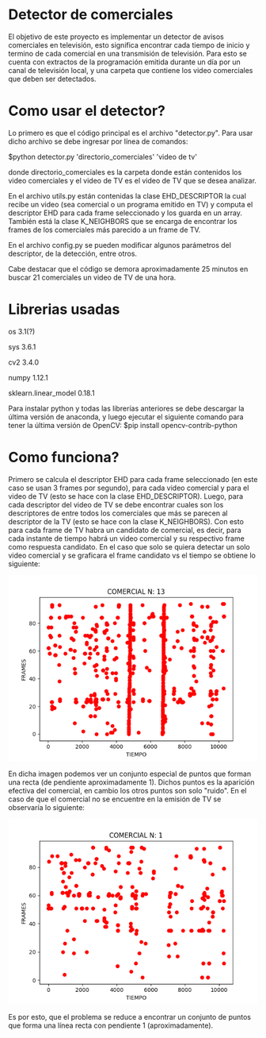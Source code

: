 # Detector de comerciales
El objetivo de este proyecto es implementar un detector de avisos comerciales en televisión, esto significa encontrar
cada tiempo de inicio y termino de cada comercial en una transmisión de televisión. 
Para esto se cuenta con extractos de la programación emitida durante un día por un canal de televisión local, y una carpeta
que contiene los video comerciales que deben ser detectados.

# Como usar el detector?
Lo primero es que el código principal es el archivo "detector.py". Para usar dicho archivo se debe ingresar por línea de comandos:

$python detector.py 'directorio_comerciales' 'video de tv'

donde directorio_comerciales es la carpeta donde están contenidos los video comerciales y el video de TV es el video de TV que se desea analizar. 

En el archivo utils.py están contenidas la clase EHD_DESCRIPTOR la cual recibe un video (sea comercial o un programa emitido en TV) y computa el descriptor EHD para cada frame seleccionado y los guarda en un array. También está la clase K_NEIGHBORS que se encarga de encontrar los frames de los comerciales más parecido a un frame de TV.

En el archivo config.py se pueden modificar algunos parámetros del descriptor, de la detección, entre otros.

Cabe destacar que el código se demora aproximadamente 25 minutos en buscar 21 comerciales un video de TV de una hora.

# Librerias usadas
os 3.1(?)

sys 3.6.1

cv2 3.4.0

numpy 1.12.1

sklearn.linear_model 0.18.1

Para instalar python y todas las librerías anteriores se debe descargar la última versión de anaconda, y luego ejecutar el siguiente comando para tener la última versión de OpenCV:
$pip install opencv-contrib-python

# Como funciona?
Primero se calcula el descriptor EHD para cada frame seleccionado (en este caso se usan 3 frames por segundo), para cada video comercial y para el video de TV (esto se hace con la clase EHD_DESCRIPTOR). Luego, para cada descriptor del video de TV se debe encontrar cuales son los descriptores de entre todos los comerciales que más se parecen al descriptor de la TV (esto se hace con la clase K_NEIGHBORS). 
Con esto para cada frame de TV habra un candidato de comercial, es decir, para cada instante de tiempo habrá un video comercial y su respectivo frame como respuesta candidato. En el caso que solo se quiera detectar un solo video comercial y se graficara el frame candidato vs el tiempo se obtiene lo siguiente:

![Con titulo](pictures/appear.png "Aparición de comerciales")

En dicha imagen podemos ver un conjunto especial de puntos que forman una recta (de pendiente aproximadamente 1). Dichos puntos es la aparición efectiva del comercial, en cambio los otros puntos son solo "ruido".
En el caso de que el comercial no se encuentre en la emisión de TV se observaría lo siguiente:

![Con titulo](pictures/trash.png "Comercial no se encuentra")

Es por esto, que el problema se reduce a encontrar un conjunto de puntos que forma una línea recta con pendiente 1 (aproximadamente).
